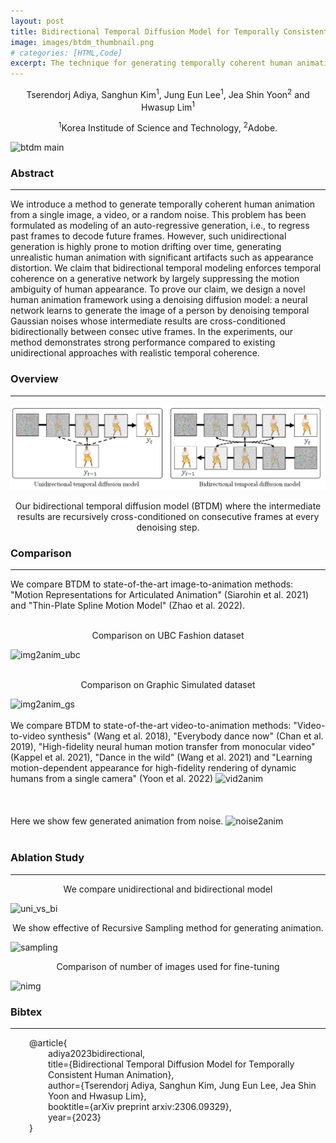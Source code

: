 ```yaml
---
layout: post
title: Bidirectional Temporal Diffusion Model for Temporally Consistent Human Animation
image: images/btdm_thumbnail.png
# categories: [HTML,Code]
excerpt: The technique for generating temporally coherent human animations. It uses bidirectional temporal modeling and a denoising diffusion model to reduce motion ambiguities and improve realism.
---
```

<p style="text-align:center">Tserendorj Adiya, Sanghun Kim<sup>1</sup>, Jung Eun Lee<sup>1</sup>, Jea Shin Yoon<sup>2</sup> and Hwasup Lim<sup>1</sup></p>
<p style="text-align:center"><sup>1</sup>Korea Institude of Science and Technology, <sup>2</sup>Adobe.</p>

<img src="../images/btdm_main.gif" alt="btdm main" />

<h3>Abstract</h3>
<hr>
We introduce a method to generate temporally coherent human animation from a single image, a video, or a random noise. This problem has been formulated as modeling of an auto-regressive generation, i.e., to regress past frames to decode future frames. However, such unidirectional generation is highly prone to motion drifting over time, generating unrealistic human animation with significant artifacts such as appearance distortion. We claim that bidirectional temporal modeling enforces temporal coherence on a generative network by largely suppressing the motion ambiguity of human appearance. To prove our claim, we design a novel human animation framework using a denoising diffusion model: a neural network learns to generate the image of a person by denoising temporal Gaussian noises whose intermediate results are cross-conditioned bidirectionally between consec utive frames. In the experiments, our method demonstrates strong performance compared to existing unidirectional approaches with realistic temporal coherence.

<h3>Overview</h3>
<hr>
<img src="../images/btdm_overview.png" alt="single image comp 1" />
<p style="text-align:center">Our bidirectional temporal diffusion model (BTDM) where the intermediate results are recursively cross-conditioned on consecutive frames at every denoising step.</p>

<h3>Comparison</h3>
<hr>
We compare BTDM to state-of-the-art image-to-animation methods: "Motion Representations for Articulated Animation" (Siarohin et al. 2021) and "Thin-Plate Spline Motion Model" (Zhao et al. 2022).
<!-- <p style="text-align:center"></p> -->
<br>
<br>
<p style="text-align:center">Comparison on UBC Fashion dataset</p>
<img src="../images/btdm_img2anim_ubc.gif" alt="img2anim_ubc" />
<br>
<br>
<p style="text-align:center">Comparison on Graphic Simulated dataset</p>
<img src="../images/btdm_img2anim_gs.gif" alt="img2anim_gs" />
<br>
<br>
We compare BTDM to state-of-the-art video-to-animation methods: "Video-to-video synthesis" (Wang et al. 2018), "Everybody dance now" (Chan et al. 2019), "High-fidelity neural human
motion transfer from monocular video" (Kappel et al. 2021), "Dance in the wild" (Wang et al. 2021) and "Learning motion-dependent appearance for high-fidelity rendering of dynamic
humans from a single camera" (Yoon et al. 2022)

<img src="../images/btdm_vid2anim.gif" alt="vid2anim" />
<br>
<br>
<br>
<br>
Here we show few generated animation from noise.
<img src="../images/btdm_noise2anim.gif" alt="noise2anim" />
<br>
<br>
<h3>Ablation Study</h3>
<hr>
<p style="text-align:center">We compare unidirectional and bidirectional model</p>
<img src="../images/btdm_uni_vs_bi.gif" alt="uni_vs_bi" />
<p style="text-align:center">We show effective of Recursive Sampling method for generating animation.</p>
<img src="../images/btdm_sampling.gif" alt="sampling" />
<p style="text-align:center">Comparison of number of images used for fine-tuning</p>
<img src="../images/btdm_nimg.gif" alt="nimg" />

<h3>Bibtex</h3>
<hr>
<div style="padding-left: 30px;">
    @article{<br>
    <div style="padding-left: 30px;">
        adiya2023bidirectional, <br>
        title={Bidirectional Temporal Diffusion Model for Temporally Consistent Human Animation},<br>
        author={Tserendorj Adiya, Sanghun Kim, Jung Eun Lee, Jea Shin Yoon and Hwasup Lim},<br>
        booktitle={arXiv preprint arxiv:2306.09329},<br>
        year={2023}<br>
    </div>
    }
</div>